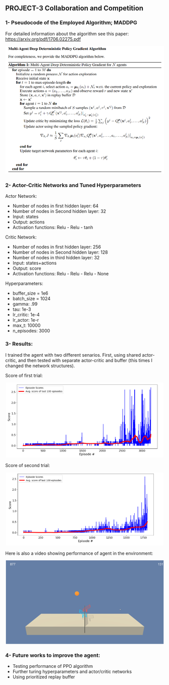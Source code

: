 
## PROJECT-3 Collaboration and Competition
### 1- Pseudocode of the Employed Algorithm; MADDPG

For detailed information about the algorithm see this paper: https://arxiv.org/pdf/1706.02275.pdf

<P align="center">
	<img src="Images/maddpg.png" width=700px>
</P> 


### 2- Actor-Critic Networks and Tuned Hyperparameters
Actor Network:
- Number of nodes in first hidden layer: 64
- Number of nodes in Second hidden layer: 32
- Input: states
- Output: actions
- Activation functions: Relu - Relu - tanh   


Critic Network:
- Number of nodes in first hidden layer: 256
- Number of nodes in Second hidden layer: 128
- Number of nodes in third hidden layer: 32
- Input: states+actions
- Output: score
- Activation functions: Relu - Relu - Relu - None   


Hyperparameters:
- buffer_size = 1e6
- batch_size = 1024
- gamma: .99
- tau: 1e-3
- lr_critic: 1e-4
- lr_actor: 1e-r
- max_t: 10000
- n_episodes: 3000

### 3- Results:
I trained the agent with two different senarios. First, using shared actor-critic, and then tested with separate actor-critic and buffer (this times I changed the network structures). 

Score of first trial:

<div align="center">
	<img src="images/1.png" width=500px>
</div> 

Score of second trial:

<div align="center">
	<img src="images/2.png" width=500px>
</div> 


Here is also a video showing performance of agent in the environment:
<div align="center">
	<img src="images/vid.gif" width=500px>
</div> 

### 4- Future works to improve the agent:
- Testing performance of PPO algorithm
- Further turing hyperparameters and actor/critic networks
- Using prioritized replay buffer

